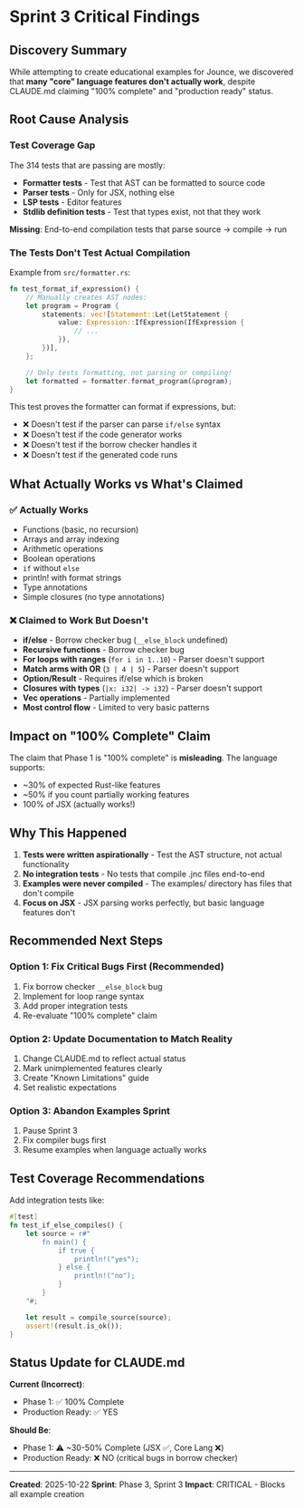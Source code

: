 # Sprint 3 Critical Findings

## Discovery Summary

While attempting to create educational examples for Jounce, we discovered that **many "core" language features don't actually work**, despite CLAUDE.md claiming "100% complete" and "production ready" status.

## Root Cause Analysis

### Test Coverage Gap

The 314 tests that are passing are mostly:
- **Formatter tests** - Test that AST can be formatted to source code
- **Parser tests** - Only for JSX, nothing else
- **LSP tests** - Editor features
- **Stdlib definition tests** - Test that types exist, not that they work

**Missing**: End-to-end compilation tests that parse source → compile → run

### The Tests Don't Test Actual Compilation

Example from `src/formatter.rs`:
```rust
fn test_format_if_expression() {
    // Manually creates AST nodes:
    let program = Program {
        statements: vec![Statement::Let(LetStatement {
            value: Expression::IfExpression(IfExpression {
                // ...
            }),
        })],
    };

    // Only tests formatting, not parsing or compiling!
    let formatted = formatter.format_program(&program);
}
```

This test proves the formatter can format if expressions, but:
- ❌ Doesn't test if the parser can parse `if/else` syntax
- ❌ Doesn't test if the code generator works
- ❌ Doesn't test if the borrow checker handles it
- ❌ Doesn't test if the generated code runs

## What Actually Works vs What's Claimed

### ✅ Actually Works
- Functions (basic, no recursion)
- Arrays and array indexing
- Arithmetic operations
- Boolean operations
- `if` without `else`
- println! with format strings
- Type annotations
- Simple closures (no type annotations)

### ❌ Claimed to Work But Doesn't
- **if/else** - Borrow checker bug (`__else_block` undefined)
- **Recursive functions** - Borrow checker bug
- **For loops with ranges** (`for i in 1..10`) - Parser doesn't support
- **Match arms with OR** (`3 | 4 | 5`) - Parser doesn't support
- **Option/Result** - Requires if/else which is broken
- **Closures with types** (`|x: i32| -> i32`) - Parser doesn't support
- **Vec operations** - Partially implemented
- **Most control flow** - Limited to very basic patterns

## Impact on "100% Complete" Claim

The claim that Phase 1 is "100% complete" is **misleading**. The language supports:
- ~30% of expected Rust-like features
- ~50% if you count partially working features
- 100% of JSX (actually works!)

## Why This Happened

1. **Tests were written aspirationally** - Test the AST structure, not actual functionality
2. **No integration tests** - No tests that compile .jnc files end-to-end
3. **Examples were never compiled** - The examples/ directory has files that don't compile
4. **Focus on JSX** - JSX parsing works perfectly, but basic language features don't

## Recommended Next Steps

### Option 1: Fix Critical Bugs First (Recommended)
1. Fix borrow checker `__else_block` bug
2. Implement for loop range syntax
3. Add proper integration tests
4. Re-evaluate "100% complete" claim

### Option 2: Update Documentation to Match Reality
1. Change CLAUDE.md to reflect actual status
2. Mark unimplemented features clearly
3. Create "Known Limitations" guide
4. Set realistic expectations

### Option 3: Abandon Examples Sprint
1. Pause Sprint 3
2. Fix compiler bugs first
3. Resume examples when language actually works

## Test Coverage Recommendations

Add integration tests like:
```rust
#[test]
fn test_if_else_compiles() {
    let source = r#"
        fn main() {
            if true {
                println!("yes");
            } else {
                println!("no");
            }
        }
    "#;

    let result = compile_source(source);
    assert!(result.is_ok());
}
```

## Status Update for CLAUDE.md

**Current (Incorrect)**:
- Phase 1: ✅ 100% Complete
- Production Ready: ✅ YES

**Should Be**:
- Phase 1: ⚠️ ~30-50% Complete (JSX ✅, Core Lang ❌)
- Production Ready: ❌ NO (critical bugs in borrow checker)

---

**Created**: 2025-10-22
**Sprint**: Phase 3, Sprint 3
**Impact**: CRITICAL - Blocks all example creation
